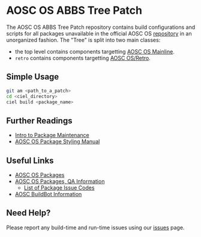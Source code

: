 AOSC OS ABBS Tree Patch
=================

The AOSC OS ABBS Tree Patch repository contains build configurations and
scripts for all packages unavailable in the official AOSC OS
[repository](https://repo.aosc.io) in an unorganized fashion. The
"Tree" is split into two main classes:

- the top level contains components targetting [AOSC OS Mainline](https://github.com/AOSC-Dev/aosc-os-abbs/tree/stable/).
- `retro` contains components targetting [AOSC OS/Retro](https://github.com/AOSC-Dev/aosc-os-abbs/tree/retro/).

Simple Usage
------------

```bash
git am <path_to_a_patch>
cd <ciel_directory>
ciel build <package_name>
```


Further Readings
----------------

- [Intro to Package Maintenance](https://wiki.aosc.io/developer/packaging/basics)
- [AOSC OS Package Styling Manual](https://wiki.aosc.io/developer/packaging/package-styling-manual)

Useful Links
------------

- [AOSC OS Packages](https://packages.aosc.io/)
- [AOSC OS Packages, QA Information](https://packages.aosc.io/qa/)
    - [List of Package Issue Codes](https://wiki.aosc.io/developer/packaging/qa-issue-codes)
- [AOSC BuildBot Information](https://wiki.aosc.io/developer/infrastructure/buildbots)

Need Help?
----------

Please report any build-time and run-time issues using our
[issues](https://github.com/chenx97/abbs-patches/issues/new/choose) page.
